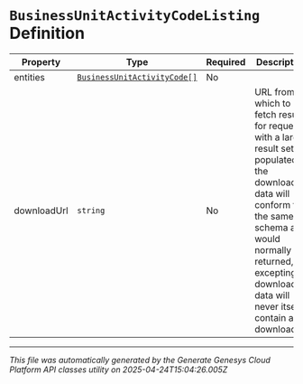 # `BusinessUnitActivityCodeListing` Definition

| Property | Type | Required | Description |
|----------|------|----------|-------------|
| entities | [`BusinessUnitActivityCode[]`](businessunitactivitycode-definition.md) | No |  |
| downloadUrl | `string` | No | URL from which to fetch results for requests with a large result set. If populated, the downloaded data will conform to the same schema as would normally be returned, excepting downloaded data will never itself contain a downloadUrl |

---

*This file was automatically generated by the Generate Genesys Cloud Platform API classes utility on 2025-04-24T15:04:26.005Z*